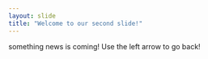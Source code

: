 ```yaml
---
layout: slide
title: "Welcome to our second slide!"
---
```

something news is coming!
Use the left arrow to go back!
